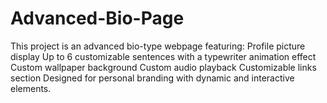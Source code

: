 # Advanced-Bio-Page
This project is an advanced bio-type webpage featuring:      Profile picture display      Up to 6 customizable sentences with a typewriter animation effect      Custom wallpaper background      Custom audio playback      Customizable links section  Designed for personal branding with dynamic and interactive elements.
